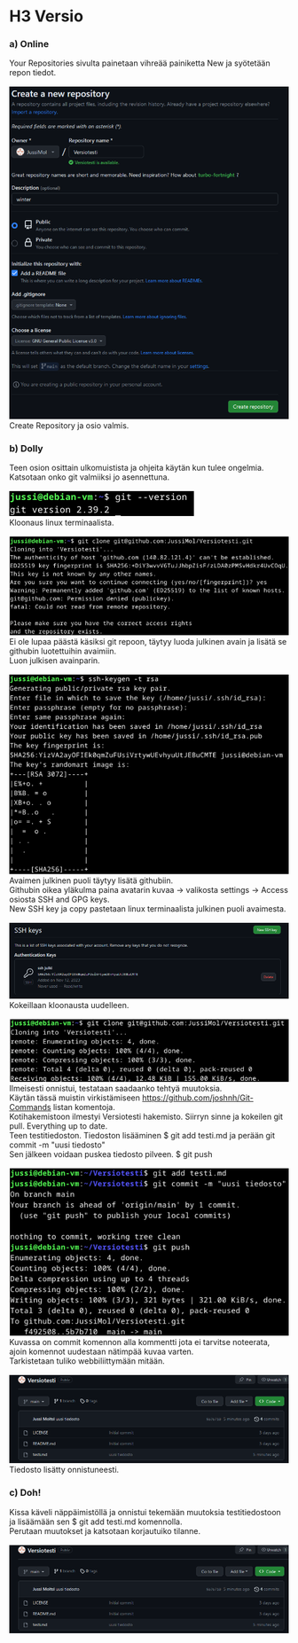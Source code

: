 # H3 Versio
### a) Online
Your Repositories sivulta painetaan vihreää painiketta New ja syötetään repon tiedot. <br>
<br>
![Description](repo.png)
<br>
Create Repository ja osio valmis. <br>
### b) Dolly
Teen osion osittain ulkomuistista ja ohjeita käytän kun tulee ongelmia.<br>
Katsotaan onko git valmiiksi jo asennettuna. <br>
<br>
![Description](git.png)
<br>
Kloonaus linux terminaalista. <br>
<br>
![Description](finger.png)
<br>
Ei ole lupaa päästä käsiksi git repoon, täytyy luoda julkinen avain ja lisätä se githubin luotettuihin avaimiin. <br>
Luon julkisen avainparin. <br>
<br>
![Description](luonti.png)
<br>
Avaimen julkinen puoli täytyy lisätä githubiin. <br>
Githubin oikea yläkulma paina avatarin kuvaa -> valikosta settings -> Access osiosta SSH and GPG keys. <br>
New SSH key ja copy pastetaan linux terminaalista julkinen puoli avaimesta. <br>
<br>
![Description](ssh.png)
<br>
Kokeillaan kloonausta uudelleen. <br>
<br>
![Description](clone.png)
<br>
Ilmeisesti onnistui, testataan saadaanko tehtyä muutoksia. <br>
Käytän tässä muistin virkistämiseen https://github.com/joshnh/Git-Commands listan komentoja. <br>
Kotihakemistoon ilmestyi Versiotesti hakemisto. Siirryn sinne ja kokeilen git pull. Everything up to date. <br> 
Teen testitiedoston. Tiedoston lisääminen $ git add testi.md ja perään git commit -m "uusi tiedosto" <br>
Sen jälkeen voidaan puskea tiedosto pilveen. $ git push <br>
<br>
![Description](commit.png)
<br>
Kuvassa on commit komennon alla kommentti jota ei tarvitse noteerata, ajoin komennot uudestaan nätimpää kuvaa varten. <br>
Tarkistetaan tuliko webbiliittymään mitään. <br>
<br>
![Description](uusi.png)
<br>
Tiedosto lisätty onnistuneesti. <br>
### c) Doh!
Kissa käveli näppäimistöllä ja onnistui tekemään muutoksia testitiedostoon ja lisäämään sen $ git add testi.md komennolla. <br>
Perutaan muutokset ja katsotaan korjautuiko tilanne. <br>
<br>
![Description](uusi.png)
<br>
